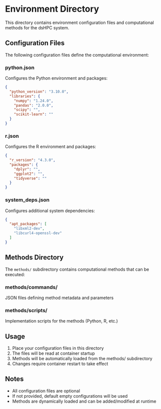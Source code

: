 # Environment Directory

This directory contains environment configuration files and computational methods for the dsHPC system.

## Configuration Files

The following configuration files define the computational environment:

### python.json

Configures the Python environment and packages:
```json
{
  "python_version": "3.10.0",
  "libraries": {
    "numpy": "1.24.0",
    "pandas": "2.0.0",
    "scipy": "",
    "scikit-learn": ""
  }
}
```

### r.json

Configures the R environment and packages:
```json
{
  "r_version": "4.3.0",
  "packages": {
    "dplyr": "",
    "ggplot2": "",
    "tidyverse": ""
  }
}
```

### system_deps.json

Configures additional system dependencies:
```json
{
  "apt_packages": [
    "libxml2-dev",
    "libcurl4-openssl-dev"
  ]
}
```

## Methods Directory

The `methods/` subdirectory contains computational methods that can be executed:

### methods/commands/
JSON files defining method metadata and parameters

### methods/scripts/
Implementation scripts for the methods (Python, R, etc.)

## Usage

1. Place your configuration files in this directory
2. The files will be read at container startup
3. Methods will be automatically loaded from the methods/ subdirectory
4. Changes require container restart to take effect

## Notes

- All configuration files are optional
- If not provided, default empty configurations will be used
- Methods are dynamically loaded and can be added/modified at runtime
